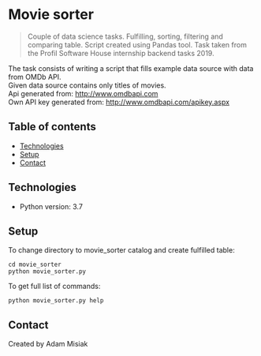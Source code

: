 # Movie sorter
>Couple of data science tasks. Fulfilling, sorting, filtering and comparing table. Script created using Pandas tool. Task taken from the Profil Software House internship backend tasks 2019.
 
The task consists of writing a script that fills example data source with data from OMDb API.\
Given data source contains only titles of movies.\
Api generated from: http://www.omdbapi.com \
Own API key generated from: http://www.omdbapi.com/apikey.aspx 

## Table of contents
* [Technologies](#technologies)
* [Setup](#setup)
* [Contact](#contact)

## Technologies
* Python version: 3.7

## Setup
To change directory to movie_sorter catalog and create fulfilled table:
```
cd movie_sorter
python movie_sorter.py
```
To get full list of commands:
```
python movie_sorter.py help 
```

## Contact
Created by Adam Misiak
